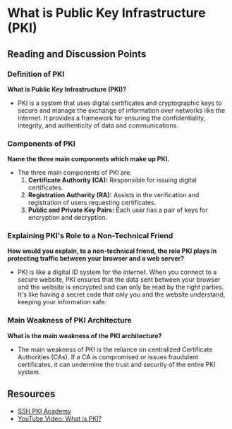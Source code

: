 # What is Public Key Infrastructure (PKI)

## Reading and Discussion Points

### Definition of PKI
**What is Public Key Infrastructure (PKI)?**
- PKI is a system that uses digital certificates and cryptographic keys to secure and manage the exchange of information over networks like the internet. It provides a framework for ensuring the confidentiality, integrity, and authenticity of data and communications.

### Components of PKI
**Name the three main components which make up PKI.**
- The three main components of PKI are:
  1. **Certificate Authority (CA):** Responsible for issuing digital certificates.
  2. **Registration Authority (RA):** Assists in the verification and registration of users requesting certificates.
  3. **Public and Private Key Pairs:** Each user has a pair of keys for encryption and decryption.

### Explaining PKI's Role to a Non-Technical Friend
**How would you explain, to a non-technical friend, the role PKI plays in protecting traffic between your browser and a web server?**
- PKI is like a digital ID system for the internet. When you connect to a secure website, PKI ensures that the data sent between your browser and the website is encrypted and can only be read by the right parties. It's like having a secret code that only you and the website understand, keeping your information safe.

### Main Weakness of PKI Architecture
**What is the main weakness of the PKI architecture?**
- The main weakness of PKI is the reliance on centralized Certificate Authorities (CAs). If a CA is compromised or issues fraudulent certificates, it can undermine the trust and security of the entire PKI system.

## Resources
- [SSH PKI Academy](https://www.ssh.com/academy/pki)
- [YouTube Video: What is PKI?](https://www.youtube.com/watch?v=3yuad7_bszE)
